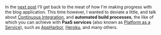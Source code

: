 In the [next post][1] I'll get back to the meat of how I'm making progress with the blog application. This time however, I wanted to deviate a little, and talk about [Continuous Integration][2], and **automated build processes**, the like of which you can achieve with **PaaS services** (also known as [Platform as a Service][3]), such as [AppHarbor][4], [Heroku][5], and many others.

[1]: /2013/01/18/asset-management-in-node
[2]: https://travis-ci.org/
[3]: http://en.wikipedia.org/wiki/Platform_as_a_service
[4]: https://appharbor.com/
[5]: http://www.heroku.com/
